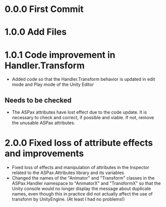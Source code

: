 # 0.0.0 First Commit
# 1.0.0 Add Files
# 1.0.1 Code improvement in Handler.Transform
- Added code so that the Handler.Transform behavior is updated in edit mode and Play mode of the Unity Editor
## Needs to be checked
- The ASPax attributes have lost effect due to the code update. It is necessary to check and correct, if possible and viable. If not, remove the unusable ASPax attributes.
# 2.0.0 Fixed loss of attribute effects and improvements
- Fixed loss of effects and manipulation of attributes in the Inspector related to the ASPax.Attributes library and its variables
- Changed the names of the "Animator" and "Transform" classes in the ASPax.Handler namespace to "AnimatorX" and "TransformX" so that the Unity console would no longer display the message about duplicate names, even though this in practice did not actually affect the use of transform by UnityEngine. (At least I had no problems!)